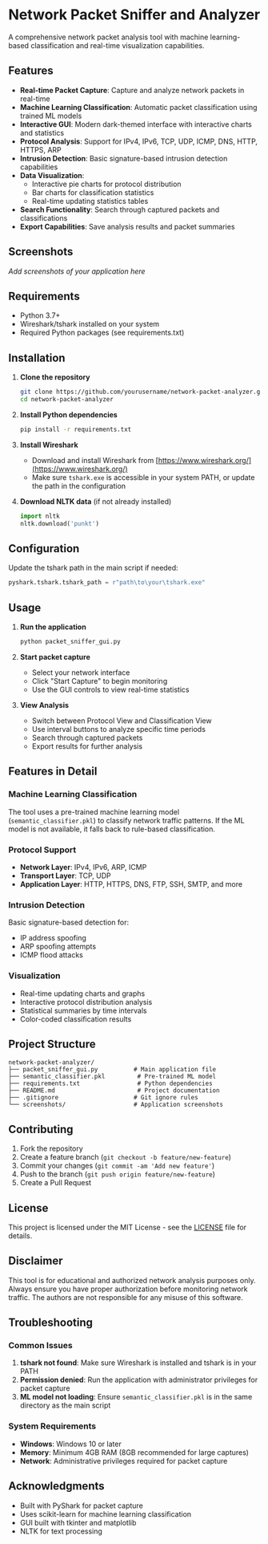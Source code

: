 # Network Packet Sniffer and Analyzer

A comprehensive network packet analysis tool with machine learning-based classification and real-time visualization capabilities.

## Features

- **Real-time Packet Capture**: Capture and analyze network packets in real-time
- **Machine Learning Classification**: Automatic packet classification using trained ML models
- **Interactive GUI**: Modern dark-themed interface with interactive charts and statistics
- **Protocol Analysis**: Support for IPv4, IPv6, TCP, UDP, ICMP, DNS, HTTP, HTTPS, ARP
- **Intrusion Detection**: Basic signature-based intrusion detection capabilities
- **Data Visualization**: 
  - Interactive pie charts for protocol distribution
  - Bar charts for classification statistics
  - Real-time updating statistics tables
- **Search Functionality**: Search through captured packets and classifications
- **Export Capabilities**: Save analysis results and packet summaries

## Screenshots

*Add screenshots of your application here*

## Requirements

- Python 3.7+
- Wireshark/tshark installed on your system
- Required Python packages (see requirements.txt)

## Installation

1. **Clone the repository**
   ```bash
   git clone https://github.com/yourusername/network-packet-analyzer.git
   cd network-packet-analyzer
   ```

2. **Install Python dependencies**
   ```bash
   pip install -r requirements.txt
   ```

3. **Install Wireshark**
   - Download and install Wireshark from [https://www.wireshark.org/](https://www.wireshark.org/)
   - Make sure `tshark.exe` is accessible in your system PATH, or update the path in the configuration

4. **Download NLTK data** (if not already installed)
   ```python
   import nltk
   nltk.download('punkt')
   ```

## Configuration

Update the tshark path in the main script if needed:
```python
pyshark.tshark.tshark_path = r"path\to\your\tshark.exe"
```

## Usage

1. **Run the application**
   ```bash
   python packet_sniffer_gui.py
   ```

2. **Start packet capture**
   - Select your network interface
   - Click "Start Capture" to begin monitoring
   - Use the GUI controls to view real-time statistics

3. **View Analysis**
   - Switch between Protocol View and Classification View
   - Use interval buttons to analyze specific time periods
   - Search through captured packets
   - Export results for further analysis

## Features in Detail

### Machine Learning Classification
The tool uses a pre-trained machine learning model (`semantic_classifier.pkl`) to classify network traffic patterns. If the ML model is not available, it falls back to rule-based classification.

### Protocol Support
- **Network Layer**: IPv4, IPv6, ARP, ICMP
- **Transport Layer**: TCP, UDP
- **Application Layer**: HTTP, HTTPS, DNS, FTP, SSH, SMTP, and more

### Intrusion Detection
Basic signature-based detection for:
- IP address spoofing
- ARP spoofing attempts
- ICMP flood attacks

### Visualization
- Real-time updating charts and graphs
- Interactive protocol distribution analysis
- Statistical summaries by time intervals
- Color-coded classification results

## Project Structure

```
network-packet-analyzer/
├── packet_sniffer_gui.py          # Main application file
├── semantic_classifier.pkl         # Pre-trained ML model
├── requirements.txt                # Python dependencies
├── README.md                       # Project documentation
├── .gitignore                     # Git ignore rules
└── screenshots/                   # Application screenshots
```

## Contributing

1. Fork the repository
2. Create a feature branch (`git checkout -b feature/new-feature`)
3. Commit your changes (`git commit -am 'Add new feature'`)
4. Push to the branch (`git push origin feature/new-feature`)
5. Create a Pull Request

## License

This project is licensed under the MIT License - see the [LICENSE](LICENSE) file for details.

## Disclaimer

This tool is for educational and authorized network analysis purposes only. Always ensure you have proper authorization before monitoring network traffic. The authors are not responsible for any misuse of this software.

## Troubleshooting

### Common Issues

1. **tshark not found**: Make sure Wireshark is installed and tshark is in your PATH
2. **Permission denied**: Run the application with administrator privileges for packet capture
3. **ML model not loading**: Ensure `semantic_classifier.pkl` is in the same directory as the main script

### System Requirements

- **Windows**: Windows 10 or later
- **Memory**: Minimum 4GB RAM (8GB recommended for large captures)
- **Network**: Administrative privileges required for packet capture

## Acknowledgments

- Built with PyShark for packet capture
- Uses scikit-learn for machine learning classification
- GUI built with tkinter and matplotlib
- NLTK for text processing
